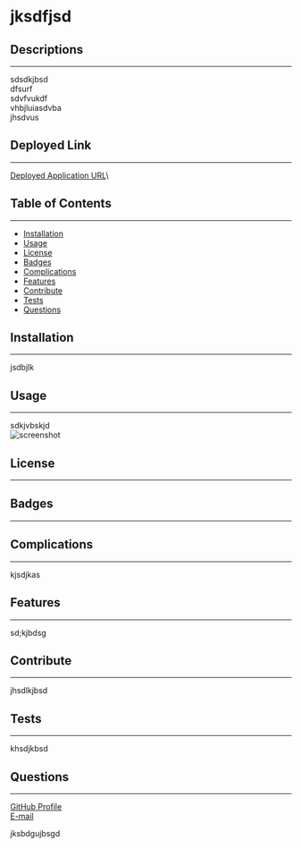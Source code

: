 
# jksdfjsd
## Descriptions
---
sdsdkjbsd\
dfsurf\
sdvfvukdf\
vhbjluiasdvba\
jhsdvus
## Deployed Link
---
[Deployed Application URL](https://github.com/cmcunningham27/professional_README_file)\
## Table of Contents
---
- [Installation](#installation)
- [Usage](#usage)
- [License](#license)
- [Badges](#badges)
- [Complications](#complications)
- [Features](#features)
- [Contribute](#contribute)
- [Tests](#tests)
- [Questions](#questions)

## Installation
---
jsdbjlk
## Usage
---
sdkjvbskjd\
![screenshot](k;jsbdgjk)
## License
---

## Badges
---

## Complications
---
kjsdjkas
## Features
---
sd;kjbdsg
## Contribute
---
jhsdlkjbsd
## Tests
---
khsdjkbsd
## Questions
---
[GitHub Profile](https://github.com/cmcunningham27)\
[E-mail](sttepstutoring@yahoo.com)

jksbdgujbsgd
                